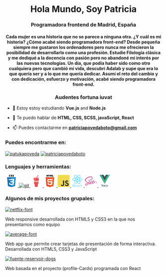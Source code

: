 <h1 align="center">Hola Mundo, Soy Patricia</h1>
<h3 align="center">Programadora frontend de Madrid, España</h3>

<h4 align="center">Cada mujer es una historia que no se parece a
ninguna otra.
¿Y cuál es mi historia? ¿Cómo acabé siendo
programadora front-end? Desde pequeña
siempre me gustaron los ordenadores pero nunca
me ofrecieron la posibilidad de desarrollarlo como
una profesión.
Estudie Filología clásica y me dediqué a la docencia
con pasión pero no abandoné mi interés por
las nuevas tecnologías.
Un día, que podía haber sido como otro cualquiera
pero que cambió mi vida, descubrí Adalab y supe
que era lo que quería ser y a lo que me quería
dedicar.
Asumí el reto del cambio y con dedicación,
esfuerzo y motivación, acabé siendo
programadora front-end.</h4>

<h3 align="center">Audentes fortuna iuvat</h3>



- 🌱 Estoy estoy estudiando **Vue.js** and **Node.js**

- 💬 Te puedo hablar de **HTML, CSS, SCSS, javaScript, React**

- 📫 Puedes contactarme en **patriciapovedaboto@gmail.com**

<h3 align="left">Puedes encontrarme en:</h3>
<p align="left">
<a href="https://twitter.com/patukapoveda" target="_blank"><img align="center" src="https://cdn.jsdelivr.net/npm/simple-icons@3.0.1/icons/twitter.svg" alt="patukapoveda" height="30" width="40" /></a>
<a href="https://linkedin.com/in/patriciapovedaboto" target="blank"><img align="center" src="https://cdn.jsdelivr.net/npm/simple-icons@3.0.1/icons/linkedin.svg" alt="patriciapovedaboto" height="30" width="40" /></a>
</p>

<h3 align="left">Lenguajes y herramientas:</h3>
<p align="left"> <a href="https://www.w3schools.com/css/" target="_blank"> <img src="https://raw.githubusercontent.com/devicons/devicon/master/icons/css3/css3-original-wordmark.svg" alt="css3" width="40" height="40"/> </a> <a href="https://git-scm.com/" target="_blank"> <img src="https://www.vectorlogo.zone/logos/git-scm/git-scm-icon.svg" alt="git" width="40" height="40"/> </a> <a href="https://gulpjs.com" target="_blank"> <img src="https://raw.githubusercontent.com/devicons/devicon/master/icons/gulp/gulp-plain.svg" alt="gulp" width="40" height="40"/> </a> <a href="https://www.w3.org/html/" target="_blank"> <img src="https://raw.githubusercontent.com/devicons/devicon/master/icons/html5/html5-original-wordmark.svg" alt="html5" width="40" height="40"/> </a> <a href="https://developer.mozilla.org/en-US/docs/Web/JavaScript" target="_blank"> <img src="https://raw.githubusercontent.com/devicons/devicon/master/icons/javascript/javascript-original.svg" alt="javascript" width="40" height="40"/> </a> <a href="https://reactjs.org/" target="_blank"> <img src="https://raw.githubusercontent.com/devicons/devicon/master/icons/react/react-original-wordmark.svg" alt="react" width="40" height="40"/> </a> <a href="https://sass-lang.com" target="_blank"> <img src="https://raw.githubusercontent.com/devicons/devicon/master/icons/sass/sass-original.svg" alt="sass" width="40" height="40"/> </a> <a href="https://vuejs.org/" target="_blank"> <img src="https://raw.githubusercontent.com/devicons/devicon/master/icons/vuejs/vuejs-original-wordmark.svg" alt="vuejs" width="40" height="40"/> </a> </p>

<h3 align="left">Algunos de mis proyectos grupales:</h3>

<a href="https://github.com/PatriciaPoveda/Codeflix"><img src="https://fontmeme.com/permalink/210207/a496684f7a75d28e28c3d930bdc23fab.png" alt="netflix-font" border="0"></a>
<p>Web responsive desarrollada con HTML5 y CSS3 en la que nos
presentamos como equipo</p>

<a href="https://github.com/PatriciaPoveda/project-promo-K-module-02-team-05"><img src="https://fontmeme.com/permalink/210207/bc58981025d4c66030af89d1e0f944b1.png" alt="average-font" border="0"></a>
<p>Web app que permite crear tarjetas de presentación de forma interactiva.
Desarrollada con HTML5, CSS3 y JavaScript</p>

<a href="https://github.com/PatriciaPoveda/project-promo-k-module-3-team-1"><img src="https://fontmeme.com/permalink/210207/0ae0f4a66c4f430ee780b6c7bcba104e.png" alt="fuente-reservoir-dogs" border="0"></a>
<p>Web basada en el proyecto (profile-Cards) programada con React</p>

